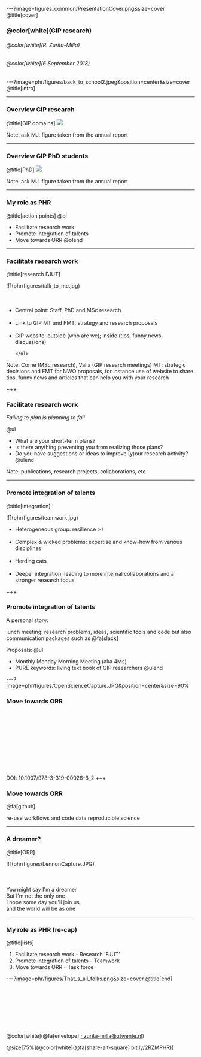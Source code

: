 ---?image=figures_common/PresentationCover.png&size=cover
@title[cover]
### @color[white](GIP research)
###### @color[white](R. Zurita-Milla)
###### @color[white](6 September 2018) 


---?image=phr/figures/back_to_school2.jpeg&position=center&size=cover
@title[intro]

---
### Overview GIP research 
@title[GIP domains]
![](phr/figures/GIP_domains.png)

Note: ask MJ. figure taken from the annual report

---
### Overview GIP PhD students 
@title[PhD]
![](phr/figures/GIP_phd_students.png)

Note: ask MJ. figure taken from the annual report

--- 
### My role as PHR
@title[action points]
@ol
- Facilitate research work
- Promote integration of talents 
- Move towards ORR
@olend

--- 
### Facilitate research work
@title[research FJUT]
<div class="left">
![](phr/figures/talk_to_me.jpg)
</div>
<div class="right">
<br><br>
    <ul>
        <li>Central point: Staff, PhD and MSc research </li>
        <br>
        <li>‎Link to GIP MT and FMT: strategy and research proposals </li>
        <br>
        <li>GIP website: outside (who are we); inside (tips, funny news, discussions) </li>
        
    </ul>
</div>

Note: Corné (MSc research), Valia (GIP research meetings)
MT: strategic decisions and FMT for NWO proposals, for instance
use of website to share tips, funny news and articles that can help you with your research

+++ 
### Facilitate research work

*Failing to plan is planning to fail*

@ul
- What are your short-term plans?
- Is there anything preventing you from realizing those plans?
- Do you have suggestions or ideas to improve (y)our research activity?
@ulend
 
Note: publications, research projects, collaborations, etc

--- 
### Promote integration of talents 
@title[integration]
<div class="left">
![](phr/figures/teamwork.jpg)
</div>
<div class="right">
    <ul>
        <li>Heterogeneous group: resilience :-) </li>
        <br>
        <li>‎Complex & wicked problems: expertise and know-how from various disciplines</li>
        <br>
        <li>Herding cats</li>
        <br>
        <li>Deeper integration: leading to more internal collaborations and a stronger research focus</li>
    </ul>
</div>

+++
### Promote integration of talents 
A personal story: 

lunch meeting: research problems, ideas, scientific tools and code but also communication packages such as @fa[slack] 

Proposals:
@ul
- Monthly Monday Morning Meeting (aka 4Ms)
- PURE keywords: living text book of GIP researchers 
@ulend

---?image=phr/figures/OpenScienceCapture.JPG&position=center&size=90% 
### Move towards ORR
<br><br><br><br><br><br><br><br><br><br>
DOI: 10.1007/978-3-319-00026-8_2
+++
### Move towards ORR
@fa[github]

re-use workflows and code
data 
reproducible science

---
### A dreamer? 
@title[ORR]
<div class="left">
![](phr/figures/LennonCapture.JPG)
</div>
<div class="right">
<br><br>
<br>
    You might say I'm a dreamer
<br>    
    But I'm not the only one
<br>    
    I hope some day you'll join us
<br>
    and the world will be as one
<br>

</div>

---
### My role as PHR (re-cap)
@title[lists]
1. Facilitate research work - Research 'FJUT'
2. Promote integration of talents - Teamwork
3. Move towards ORR - Task force  

---?image=phr/figures/That_s_all_folks.png&size=cover
@title[end]
<br><br>
<br><br>
<br><br>
<br><br>
<br>
@color[white](@fa[envelope]  r.zurita-milla@utwente.nl)

@size[75%](@color[white](@fa[share-alt-square]  bit.ly/2RZMPHR))


